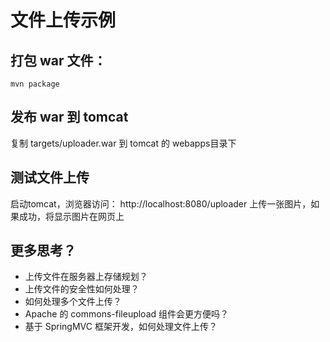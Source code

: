 # 文件上传示例

## 打包 war 文件：

```
mvn package
```

## 发布 war 到 tomcat

复制 targets/uploader.war 到 tomcat 的 webapps目录下

## 测试文件上传

启动tomcat，浏览器访问： http://localhost:8080/uploader 上传一张图片，如果成功，将显示图片在网页上


## 更多思考？

* 上传文件在服务器上存储规划？
* 上传文件的安全性如何处理？
* 如何处理多个文件上传？
* Apache 的 commons-fileupload 组件会更方便吗？
* 基于 SpringMVC 框架开发，如何处理文件上传？
